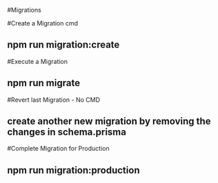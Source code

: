 #Migrations

#Create a Migration cmd
## npm run migration:create

#Execute a Migration
## npm run migrate

#Revert last Migration - No CMD
## create another new migration by removing the changes in schema.prisma

#Complete Migration for Production
## npm run migration:production

